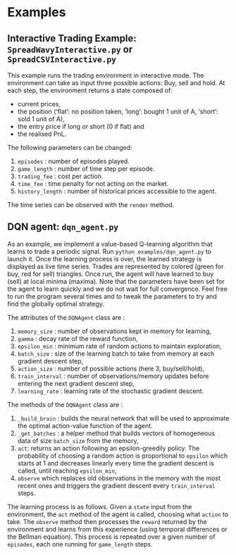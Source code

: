 # Examples

## Interactive Trading Example: `SpreadWavyInteractive.py` or `SpreadCSVInteractive.py`

This example runs the trading environment in interactive mode. The environment can take as input three possible actions: Buy, sell and hold. At each step, the environment returns a state composed of:
- current prices, 
- the position (‘flat’: no position taken, ‘long’: bought 1 unit of A, ‘short’: sold 1 unit of A),
- the entry price if long or short (0 if flat) and
- the realised PnL.

 The following parameters can be changed:
  1. `episodes` : number of episodes played.
  2. `game_length` : number of time step per episode.
  3. `trading_fee` : cost per action.
  4. `time_fee` : time penalty for not acting on the market.
  5. `history_length` : number of historical prices accessible to the agent.

The time series can be observed with the `render` method.

## DQN agent: `dqn_agent.py`

As an example, we implement a value-based Q-learning algorithm that learns to trade a periodic signal. Run `python examples/dqn_agent.py` to launch it. Once the learning process is over, the learned strategy is displayed as live time series. Trades are represented by colored (green for buy, red for sell) triangles. Once run, the agent will have learned to buy (sell) at local minima (maxima). Note that the parameters have been set for the agent to learn quickly and we do not wait for full convergence. Feel free to run the program several times and to tweak the parameters to try and find the globally optimal strategy.

The attributes of the `DQNAgent` class are :
  1.  `memory_size` : number of observations kept in memory for learning,
  2.  `gamma` : decay rate of the reward function,
  3.  `epsilon_min` : minimum rate of random actions to maintain exploration,
  4.  `batch_size` : size of the learning batch to take from memory at each gradient descent step,
  5.  `action_size` : number of possible actions (here 3, buy/sell/hold),
  6.  `train_interval` : number of observations/memory updates before entering the next gradient descent step,
  7.  `learning_rate` : learning rate of the stochastic gradient descent.

The methods of the `DQNAgent` class are :
  1. `_build_brain` : builds the neural network that will be used to approximate the optimal action-value function of the agent.
  2. `_get_batches` : a helper method that builds vectors of homogeneous data of size `batch_size` from the memory,
  3. `act`: returns an action following an epsilon-greedily policy. The probability of choosing a random action is proportional to `epsilon` which starts at 1 and decreases linearly every time the gradient descent is called, until reaching `epsilon_min`,
  4. `observe` which replaces old observations in the memory with the most recent ones and triggers the gradient descent every `train_interval` steps.

The learning process is as follows. Given a `state` input from the environment, the `act` method of the agent is called, choosing what `action` to take. The `observe` method then processes the `reward` returned by the environment and learns from this experience (using temporal differences or the Bellman equation). This process is repeated over a given number of `episodes`, each one running for `game_length` steps.
